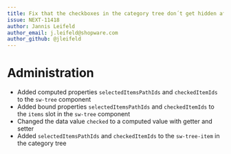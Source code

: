 ```yaml
---
title: Fix that the checkboxes in the category tree don´t get hidden after closing
issue: NEXT-11418
author: Jannis Leifeld
author_email: j.leifeld@shopware.com 
author_github: @jleifeld
---
```

# Administration
* Added computed properties `selectedItemsPathIds` and `checkedItemIds` to the `sw-tree` component
* Added bound properties `selectedItemsPathIds` and `checkedItemIds` to the `items` slot in the `sw-tree` component
* Changed the data value `checked` to a computed value with getter and setter
* Added `selectedItemsPathIds` and `checkedItemIds` to the `sw-tree-item` in the category tree
